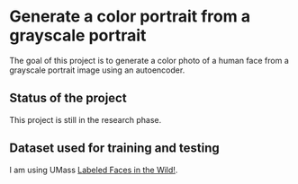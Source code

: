 # Generate a color portrait from a grayscale portrait
The goal of this project is to generate a color photo of a human face from a grayscale portrait image using an autoencoder.

## Status of the project
This project is still in the research phase.

## Dataset used for training and testing
I am using UMass [Labeled Faces in the Wild!](http://vis-www.cs.umass.edu/lfw/).
